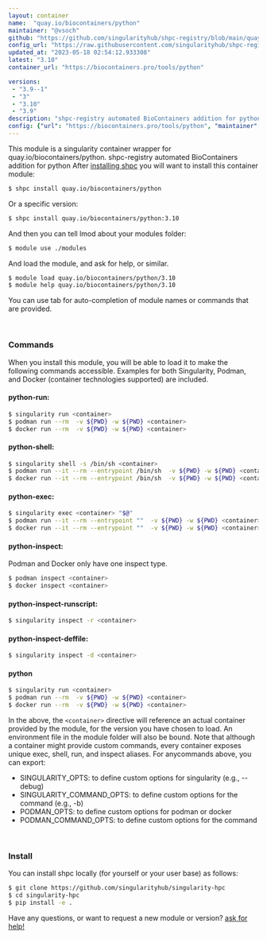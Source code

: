 ```yaml
---
layout: container
name:  "quay.io/biocontainers/python"
maintainer: "@vsoch"
github: "https://github.com/singularityhub/shpc-registry/blob/main/quay.io/biocontainers/python/container.yaml"
config_url: "https://raw.githubusercontent.com/singularityhub/shpc-registry/main/quay.io/biocontainers/python/container.yaml"
updated_at: "2023-05-18 02:54:12.933308"
latest: "3.10"
container_url: "https://biocontainers.pro/tools/python"

versions:
 - "3.9--1"
 - "3"
 - "3.10"
 - "3.9"
description: "shpc-registry automated BioContainers addition for python"
config: {"url": "https://biocontainers.pro/tools/python", "maintainer": "@vsoch", "description": "shpc-registry automated BioContainers addition for python", "latest": {"3.10": "sha256:f6b44640f06e8265ebf5ce85ca12cea53af110c188d6b4acf5f59887c24abb8f"}, "tags": {"3.9--1": "sha256:d97d2b329b4e44d2e07a9737ba348b185d6a47f34fba0ef301d44d11669cac60", "3": "sha256:c2b3b7137c6d44ec29dd500e87c0ea5e13e3d537eebb0abfb733ecdd5d2455ee", "3.10": "sha256:f6b44640f06e8265ebf5ce85ca12cea53af110c188d6b4acf5f59887c24abb8f", "3.9": "sha256:c6b961c4c7bbfedddc8bbce9431ce550621c4fe526bb0f11a73c314507ec730d"}, "docker": "quay.io/biocontainers/python"}
---
```


This module is a singularity container wrapper for quay.io/biocontainers/python.
shpc-registry automated BioContainers addition for python
After [installing shpc](#install) you will want to install this container module:


```bash
$ shpc install quay.io/biocontainers/python
```

Or a specific version:

```bash
$ shpc install quay.io/biocontainers/python:3.10
```

And then you can tell lmod about your modules folder:

```bash
$ module use ./modules
```

And load the module, and ask for help, or similar.

```bash
$ module load quay.io/biocontainers/python/3.10
$ module help quay.io/biocontainers/python/3.10
```

You can use tab for auto-completion of module names or commands that are provided.

<br>

### Commands

When you install this module, you will be able to load it to make the following commands accessible.
Examples for both Singularity, Podman, and Docker (container technologies supported) are included.

#### python-run:

```bash
$ singularity run <container>
$ podman run --rm  -v ${PWD} -w ${PWD} <container>
$ docker run --rm  -v ${PWD} -w ${PWD} <container>
```

#### python-shell:

```bash
$ singularity shell -s /bin/sh <container>
$ podman run --it --rm --entrypoint /bin/sh  -v ${PWD} -w ${PWD} <container>
$ docker run --it --rm --entrypoint /bin/sh  -v ${PWD} -w ${PWD} <container>
```

#### python-exec:

```bash
$ singularity exec <container> "$@"
$ podman run --it --rm --entrypoint ""  -v ${PWD} -w ${PWD} <container> "$@"
$ docker run --it --rm --entrypoint ""  -v ${PWD} -w ${PWD} <container> "$@"
```

#### python-inspect:

Podman and Docker only have one inspect type.

```bash
$ podman inspect <container>
$ docker inspect <container>
```

#### python-inspect-runscript:

```bash
$ singularity inspect -r <container>
```

#### python-inspect-deffile:

```bash
$ singularity inspect -d <container>
```



#### python

```bash
$ singularity run <container>
$ podman run --rm  -v ${PWD} -w ${PWD} <container>
$ docker run --rm  -v ${PWD} -w ${PWD} <container>
```


In the above, the `<container>` directive will reference an actual container provided
by the module, for the version you have chosen to load. An environment file in the
module folder will also be bound. Note that although a container
might provide custom commands, every container exposes unique exec, shell, run, and
inspect aliases. For anycommands above, you can export:

 - SINGULARITY_OPTS: to define custom options for singularity (e.g., --debug)
 - SINGULARITY_COMMAND_OPTS: to define custom options for the command (e.g., -b)
 - PODMAN_OPTS: to define custom options for podman or docker
 - PODMAN_COMMAND_OPTS: to define custom options for the command

<br>

### Install

You can install shpc locally (for yourself or your user base) as follows:

```bash
$ git clone https://github.com/singularityhub/singularity-hpc
$ cd singularity-hpc
$ pip install -e .
```

Have any questions, or want to request a new module or version? [ask for help!](https://github.com/singularityhub/singularity-hpc/issues)